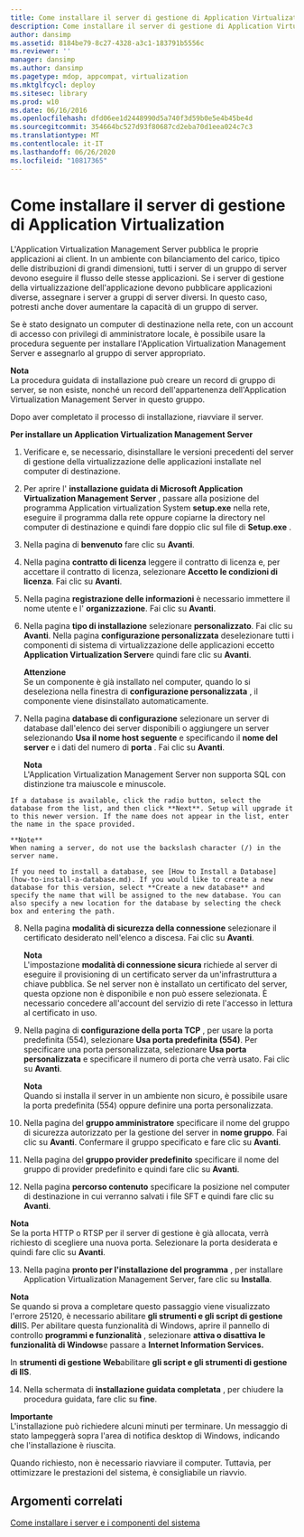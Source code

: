 ```yaml
---
title: Come installare il server di gestione di Application Virtualization
description: Come installare il server di gestione di Application Virtualization
author: dansimp
ms.assetid: 8184be79-8c27-4328-a3c1-183791b5556c
ms.reviewer: ''
manager: dansimp
ms.author: dansimp
ms.pagetype: mdop, appcompat, virtualization
ms.mktglfcycl: deploy
ms.sitesec: library
ms.prod: w10
ms.date: 06/16/2016
ms.openlocfilehash: dfd06ee1d2448990d5a740f3d59b0e5e4b45be4d
ms.sourcegitcommit: 354664bc527d93f80687cd2eba70d1eea024c7c3
ms.translationtype: MT
ms.contentlocale: it-IT
ms.lasthandoff: 06/26/2020
ms.locfileid: "10817365"
---
```

# Come installare il server di gestione di Application Virtualization


L'Application Virtualization Management Server pubblica le proprie applicazioni ai client. In un ambiente con bilanciamento del carico, tipico delle distribuzioni di grandi dimensioni, tutti i server di un gruppo di server devono eseguire il flusso delle stesse applicazioni. Se i server di gestione della virtualizzazione dell'applicazione devono pubblicare applicazioni diverse, assegnare i server a gruppi di server diversi. In questo caso, potresti anche dover aumentare la capacità di un gruppo di server.

Se è stato designato un computer di destinazione nella rete, con un account di accesso con privilegi di amministratore locale, è possibile usare la procedura seguente per installare l'Application Virtualization Management Server e assegnarlo al gruppo di server appropriato.

**Nota**  
La procedura guidata di installazione può creare un record di gruppo di server, se non esiste, nonché un record dell'appartenenza dell'Application Virtualization Management Server in questo gruppo.



Dopo aver completato il processo di installazione, riavviare il server.

**Per installare un Application Virtualization Management Server**

1.  Verificare e, se necessario, disinstallare le versioni precedenti del server di gestione della virtualizzazione delle applicazioni installate nel computer di destinazione.

2.  Per aprire l' **installazione guidata di Microsoft Application Virtualization Management Server** , passare alla posizione del programma Application virtualization System **setup.exe** nella rete, eseguire il programma dalla rete oppure copiarne la directory nel computer di destinazione e quindi fare doppio clic sul file di **Setup.exe** .

3.  Nella pagina di **benvenuto** fare clic su **Avanti**.

4.  Nella pagina **contratto di licenza** leggere il contratto di licenza e, per accettare il contratto di licenza, selezionare **Accetto le condizioni di licenza**. Fai clic su **Avanti**.

5.  Nella pagina **registrazione delle informazioni** è necessario immettere il nome utente e l' **organizzazione**. Fai clic su **Avanti**.

6.  Nella pagina **tipo di installazione** selezionare **personalizzato**. Fai clic su **Avanti**. Nella pagina **configurazione personalizzata** deselezionare tutti i componenti di sistema di virtualizzazione delle applicazioni eccetto **Application Virtualization Server**e quindi fare clic su **Avanti**.

    **Attenzione**  
    Se un componente è già installato nel computer, quando lo si deseleziona nella finestra di **configurazione personalizzata** , il componente viene disinstallato automaticamente.



7.  Nella pagina **database di configurazione** selezionare un server di database dall'elenco dei server disponibili o aggiungere un server selezionando **Usa il nome host seguente** e specificando il **nome del server** e i dati del numero di **porta** . Fai clic su **Avanti**.

    **Nota**  
    L'Application Virtualization Management Server non supporta SQL con distinzione tra maiuscole e minuscole.



~~~
If a database is available, click the radio button, select the database from the list, and then click **Next**. Setup will upgrade it to this newer version. If the name does not appear in the list, enter the name in the space provided.

**Note**  
When naming a server, do not use the backslash character (/) in the server name.

If you need to install a database, see [How to Install a Database](how-to-install-a-database.md). If you would like to create a new database for this version, select **Create a new database** and specify the name that will be assigned to the new database. You can also specify a new location for the database by selecting the check box and entering the path.
~~~



8. Nella pagina **modalità di sicurezza della connessione** selezionare il certificato desiderato nell'elenco a discesa. Fai clic su **Avanti**.

   **Nota**  
   L'impostazione **modalità di connessione sicura** richiede al server di eseguire il provisioning di un certificato server da un'infrastruttura a chiave pubblica. Se nel server non è installato un certificato del server, questa opzione non è disponibile e non può essere selezionata. È necessario concedere all'account del servizio di rete l'accesso in lettura al certificato in uso.



9. Nella pagina di **configurazione della porta TCP** , per usare la porta predefinita (554), selezionare **Usa porta predefinita (554)**. Per specificare una porta personalizzata, selezionare **Usa porta personalizzata** e specificare il numero di porta che verrà usato. Fai clic su **Avanti**.

   **Nota**  
   Quando si installa il server in un ambiente non sicuro, è possibile usare la porta predefinita (554) oppure definire una porta personalizzata.



10. Nella pagina del **gruppo amministratore** specificare il nome del gruppo di sicurezza autorizzato per la gestione del server in **nome gruppo**. Fai clic su **Avanti**. Confermare il gruppo specificato e fare clic su **Avanti**.

11. Nella pagina del **gruppo provider predefinito** specificare il nome del gruppo di provider predefinito e quindi fare clic su **Avanti**.

12. Nella pagina **percorso contenuto** specificare la posizione nel computer di destinazione in cui verranno salvati i file SFT e quindi fare clic su **Avanti**.

   **Nota**  
   Se la porta HTTP o RTSP per il server di gestione è già allocata, verrà richiesto di scegliere una nuova porta. Selezionare la porta desiderata e quindi fare clic su **Avanti**.



13. Nella pagina **pronto per l'installazione del programma** , per installare Application Virtualization Management Server, fare clic su **Installa**.

   **Nota**  
   Se quando si prova a completare questo passaggio viene visualizzato l'errore 25120, è necessario abilitare **gli strumenti e gli script di gestione di**IIS. Per abilitare questa funzionalità di Windows, aprire il pannello di controllo **programmi e funzionalità** , selezionare **attiva o disattiva le funzionalità di Windows**e passare a **Internet Information Services.**

   In **strumenti di gestione Web**abilitare **gli script e gli strumenti di gestione di IIS**.



14. Nella schermata di **installazione guidata completata** , per chiudere la procedura guidata, fare clic su **fine**.

   **Importante**  
   L'installazione può richiedere alcuni minuti per terminare. Un messaggio di stato lampeggerà sopra l'area di notifica desktop di Windows, indicando che l'installazione è riuscita.

   Quando richiesto, non è necessario riavviare il computer. Tuttavia, per ottimizzare le prestazioni del sistema, è consigliabile un riavvio.



## Argomenti correlati


[Come installare i server e i componenti del sistema](how-to-install-the-servers-and-system-components.md)









